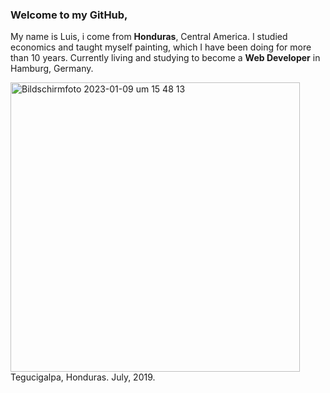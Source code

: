 ### Welcome to my GitHub, 

My name is Luis, i come from **Honduras**, Central America. 
I studied economics and taught myself painting, which 
I have been doing for more than 10 years. Currently living and studying to become a **Web Developer** in
Hamburg, Germany. 

<img width="463" alt="Bildschirmfoto 2023-01-09 um 15 48 13" src="https://user-images.githubusercontent.com/122018061/211336336-65110f61-6530-4dfc-9324-04695e3b03f8.png">
Tegucigalpa, Honduras. July, 2019. 





<!--
**landaluis/landaluis** is a ✨ _special_ ✨ repository because its `README.md` (this file) appears on your GitHub profile.

Here are some ideas to get you started:

- 🔭 I’m currently working on ...
- 🌱 I’m currently learning ...
- 👯 I’m looking to collaborate on ...
- 🤔 I’m looking for help with ...
- 💬 Ask me about ...
- 📫 How to reach me: ...
- 😄 Pronouns: ...
- ⚡ Fun fact: ...
-->
